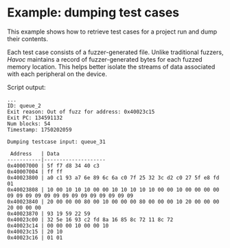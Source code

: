 # Example: dumping test cases

This example shows how to retrieve test cases for a project run and dump their contents.

Each test case consists of a fuzzer-generated file. Unlike traditional fuzzers, *Havoc* maintains a record of fuzzer-generated bytes for each fuzzed memory location. This helps better isolate the streams of data associated with each peripheral on the device.

Script output:

```
...
ID: queue_2
Exit reason: Out of fuzz for address: 0x40023c15
Exit PC: 134591132
Num blocks: 54
Timestamp: 1750202059

Dumping testcase input: queue_31

 Address   | Data
-----------|--------------------
0x40007000 | 5f f7 d8 34 40 c3
0x40007004 | ff ff
0x40023800 | a0 c1 93 a7 6e 89 6c 6a c0 7f 25 32 3c d2 c0 27 5f e8 fd 01
0x40023808 | 10 00 10 10 10 00 00 10 10 10 10 10 00 00 10 00 00 00 00 09 09 09 09 09 09 09 09 09 09 09 09 09 09
0x40023840 | 20 00 00 00 80 00 10 00 00 00 80 00 00 00 10 20 00 00 00 20 00 00 00
0x40023870 | 93 19 59 22 59
0x40023c00 | 32 5e 16 93 c2 fd 8a 16 85 8c 72 11 8c 72
0x40023c14 | 00 00 00 10 00 00 10
0x40023c15 | 20 10
0x40023c16 | 01 01
```

